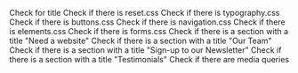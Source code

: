 Check for title
Check if there is reset.css
Check if there is typography.css
Check if there is buttons.css
Check if there is navigation.css
Check if there is elements.css
Check if there is forms.css
Check if there is a section with a title "Need a website"
Check if there is a section with a title "Our Team"
Check if there is a section with a title "Sign-up to our Newsletter"
Check if there is a section with a title "Testimonials"
Check if there are media queries
